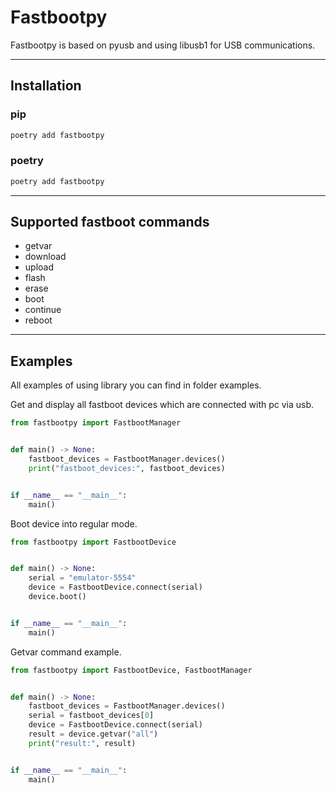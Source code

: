 # Fastbootpy

Fastbootpy is based on pyusb and using libusb1 for USB communications.

---

## Installation

### pip

```bash
poetry add fastbootpy
```

### poetry

```bash
poetry add fastbootpy
```

---

## Supported fastboot commands

- getvar
- download
- upload
- flash
- erase
- boot
- continue
- reboot

---

## Examples

All examples of using library you can find in folder examples.

Get and display all fastboot devices which are connected with pc via usb.

```python
from fastbootpy import FastbootManager


def main() -> None:
    fastboot_devices = FastbootManager.devices()
    print("fastboot_devices:", fastboot_devices)


if __name__ == "__main__":
    main()
```

Boot device into regular mode.

```python
from fastbootpy import FastbootDevice


def main() -> None:
    serial = "emulator-5554"
    device = FastbootDevice.connect(serial)
    device.boot()


if __name__ == "__main__":
    main()
```

Getvar command example.

```python
from fastbootpy import FastbootDevice, FastbootManager


def main() -> None:
    fastboot_devices = FastbootManager.devices()
    serial = fastboot_devices[0]
    device = FastbootDevice.connect(serial)
    result = device.getvar("all")
    print("result:", result)


if __name__ == "__main__":
    main()

```
